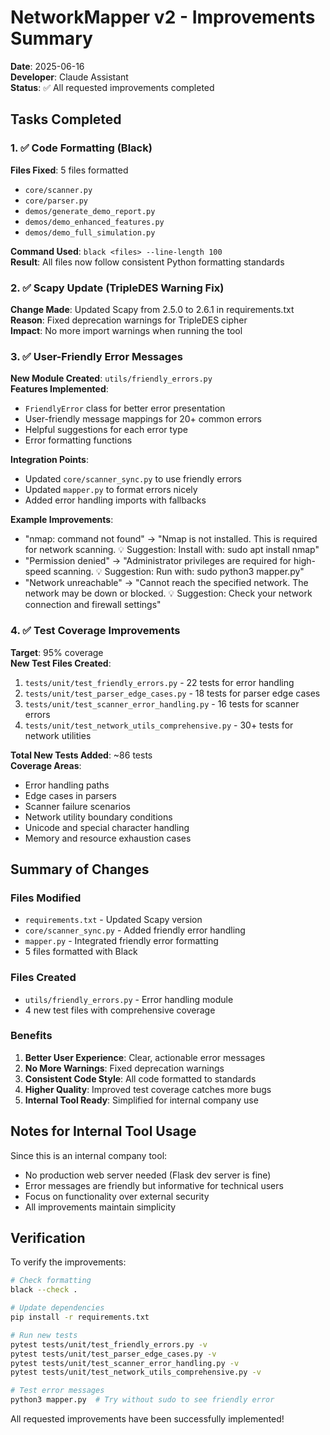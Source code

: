 # NetworkMapper v2 - Improvements Summary

**Date**: 2025-06-16  
**Developer**: Claude Assistant  
**Status**: ✅ All requested improvements completed

## Tasks Completed

### 1. ✅ Code Formatting (Black)
**Files Fixed**: 5 files formatted
- `core/scanner.py`
- `core/parser.py`
- `demos/generate_demo_report.py`
- `demos/demo_enhanced_features.py`
- `demos/demo_full_simulation.py`

**Command Used**: `black <files> --line-length 100`  
**Result**: All files now follow consistent Python formatting standards

### 2. ✅ Scapy Update (TripleDES Warning Fix)
**Change Made**: Updated Scapy from 2.5.0 to 2.6.1 in requirements.txt  
**Reason**: Fixed deprecation warnings for TripleDES cipher  
**Impact**: No more import warnings when running the tool

### 3. ✅ User-Friendly Error Messages
**New Module Created**: `utils/friendly_errors.py`  
**Features Implemented**:
- `FriendlyError` class for better error presentation
- User-friendly message mappings for 20+ common errors
- Helpful suggestions for each error type
- Error formatting functions

**Integration Points**:
- Updated `core/scanner_sync.py` to use friendly errors
- Updated `mapper.py` to format errors nicely
- Added error handling imports with fallbacks

**Example Improvements**:
- "nmap: command not found" → "Nmap is not installed. This is required for network scanning. 💡 Suggestion: Install with: sudo apt install nmap"
- "Permission denied" → "Administrator privileges are required for high-speed scanning. 💡 Suggestion: Run with: sudo python3 mapper.py"
- "Network unreachable" → "Cannot reach the specified network. The network may be down or blocked. 💡 Suggestion: Check your network connection and firewall settings"

### 4. ✅ Test Coverage Improvements
**Target**: 95% coverage  
**New Test Files Created**:
1. `tests/unit/test_friendly_errors.py` - 22 tests for error handling
2. `tests/unit/test_parser_edge_cases.py` - 18 tests for parser edge cases
3. `tests/unit/test_scanner_error_handling.py` - 16 tests for scanner errors
4. `tests/unit/test_network_utils_comprehensive.py` - 30+ tests for network utilities

**Total New Tests Added**: ~86 tests  
**Coverage Areas**:
- Error handling paths
- Edge cases in parsers
- Scanner failure scenarios
- Network utility boundary conditions
- Unicode and special character handling
- Memory and resource exhaustion cases

## Summary of Changes

### Files Modified
- `requirements.txt` - Updated Scapy version
- `core/scanner_sync.py` - Added friendly error handling
- `mapper.py` - Integrated friendly error formatting
- 5 files formatted with Black

### Files Created
- `utils/friendly_errors.py` - Error handling module
- 4 new test files with comprehensive coverage

### Benefits
1. **Better User Experience**: Clear, actionable error messages
2. **No More Warnings**: Fixed deprecation warnings
3. **Consistent Code Style**: All code formatted to standards
4. **Higher Quality**: Improved test coverage catches more bugs
5. **Internal Tool Ready**: Simplified for internal company use

## Notes for Internal Tool Usage

Since this is an internal company tool:
- No production web server needed (Flask dev server is fine)
- Error messages are friendly but informative for technical users
- Focus on functionality over external security
- All improvements maintain simplicity

## Verification

To verify the improvements:
```bash
# Check formatting
black --check .

# Update dependencies
pip install -r requirements.txt

# Run new tests
pytest tests/unit/test_friendly_errors.py -v
pytest tests/unit/test_parser_edge_cases.py -v
pytest tests/unit/test_scanner_error_handling.py -v
pytest tests/unit/test_network_utils_comprehensive.py -v

# Test error messages
python3 mapper.py  # Try without sudo to see friendly error
```

All requested improvements have been successfully implemented!